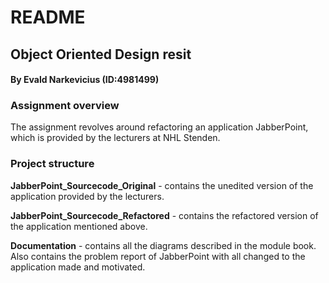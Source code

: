 # README

## Object Oriented Design resit
#### By Evald Narkevicius (ID:4981499)

### Assignment overview

The assignment revolves around refactoring an application JabberPoint, which is provided by the lecturers at NHL Stenden.

### Project structure

**JabberPoint_Sourcecode_Original** - contains the unedited version of the application provided by the lecturers.

**JabberPoint_Sourcecode_Refactored** - contains the refactored version of the application mentioned above.

**Documentation** - contains all the diagrams described in the module book. Also contains the problem report of JabberPoint with all changed to the application made and motivated.